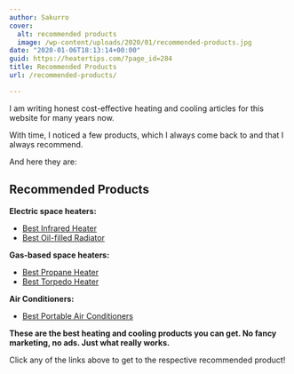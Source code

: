 ```yaml
---
author: Sakurro
cover:
  alt: recommended products
  image: /wp-content/uploads/2020/01/recommended-products.jpg
date: "2020-01-06T18:13:14+00:00"
guid: https://heatertips.com/?page_id=284
title: Recommended Products
url: /recommended-products/

---
```

I am writing honest cost-effective heating and cooling articles for this website for many years now.

With time, I noticed a few products, which I always come back to and that I always recommend.

And here they are:

## Recommended Products

**Electric space heaters:**

- [Best Infrared Heater](/recommended-products/best-infrared-heater)
- [Best Oil-filled Radiator](/recommended-products/oil-filled-radiator/)

**Gas-based space heaters:**

- [Best Propane Heater](/recommended-products/propane-heater/)
- [Best Torpedo Heater](/recommended-products/torpedo-heater/)

**Air Conditioners:**

- [Best Portable Air Conditioners](/most-powerful-portable-air-conditioners/)

**These are the best heating and cooling products you can get. No fancy marketing, no ads. Just what really works.**

Click any of the links above to get to the respective recommended product!
